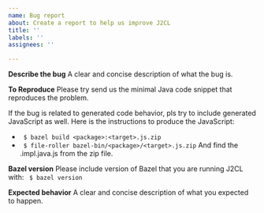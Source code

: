 ```yaml
---
name: Bug report
about: Create a report to help us improve J2CL
title: ''
labels: ''
assignees: ''

---
```


**Describe the bug**
A clear and concise description of what the bug is.

**To Reproduce**
Please try send us the minimal Java code snippet that reproduces the problem.

If the bug is related to generated code behavior, pls try to include generated JavaScript as well.
Here is the instructions to produce the JavaScript:
 - ``` $ bazel build <package>:<target>.js.zip```
 - ``` $ file-roller bazel-bin/<package>/<target>.js.zip```
And find the <java-class>.impl.java.js from the zip file.

**Bazel version**
Please include version of Bazel that you are running J2CL with:
 ``` $ bazel version```

**Expected behavior**
A clear and concise description of what you expected to happen.
